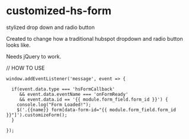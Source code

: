 # customized-hs-form
stylized drop down and radio button

Created to change how a traditional hubspot dropdown and radio button looks like.

Needs jQuery to work.


// HOW TO USE 

```
window.addEventListener('message', event => {

  if(event.data.type === 'hsFormCallback'   
     && event.data.eventName === 'onFormReady' 
     && event.data.id == '{{ module.form_field.form_id }}') {
    console.log("Form Loaded!");   
    $('.{{name}} form[data-form-id="{{ module.form_field.form_id }}"]').customizeForm();
  }
  
});
```

